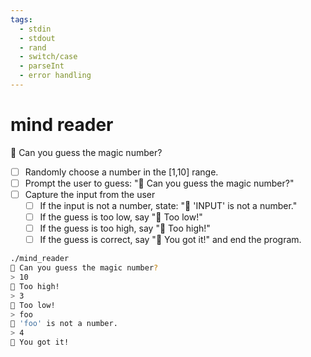 ```yaml
---
tags:
  - stdin
  - stdout
  - rand
  - switch/case
  - parseInt
  - error handling
---
```


# mind reader

🔮 Can you guess the magic number?

- [ ] Randomly choose a number in the [1,10] range.
- [ ] Prompt the user to guess: "🔮 Can you guess the magic number?"
- [ ] Capture the input from the user
  - [ ] If the input is not a number, state: "🔮 'INPUT' is not a number."
  - [ ] If the guess is too low, say "🔮 Too low!"
  - [ ] If the guess is too high, say "🔮 Too high!"
  - [ ] If the guess is correct, say "🔮 You got it!" and end the program.

```zsh
./mind_reader
🔮 Can you guess the magic number?
> 10
🔮 Too high!
> 3
🔮 Too low!
> foo
🔮 'foo' is not a number.
> 4
🔮 You got it!
```
